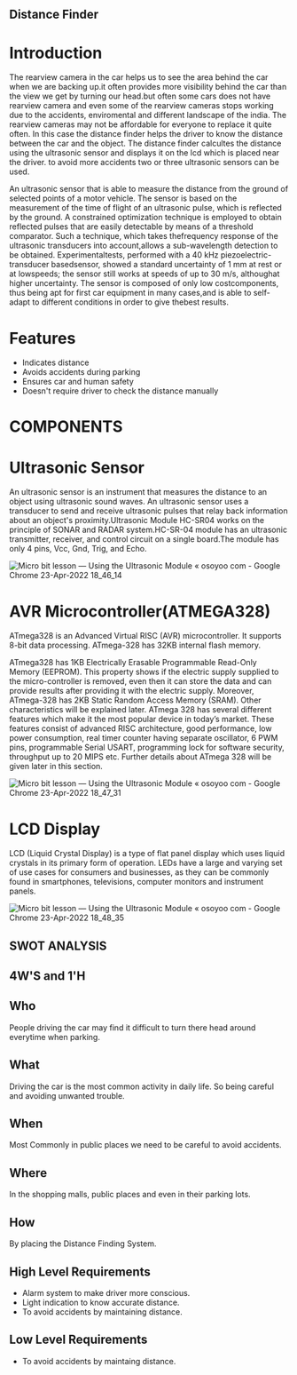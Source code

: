 ## Distance Finder

# Introduction
The rearview camera in the car helps us to see the area behind the car when we are backing up.it often provides more visibility behind the car than the view we get by turning our head.but often some cars does not have rearview camera and even some of the rearview cameras stops working due to the accidents, enviromental and different landscape of the india. The rearview cameras may not be affordable for everyone to replace it quite often. In this case the distance finder helps the driver to know the distance between the car and the object. The distance finder calcultes the distance using the ultrasonic sensor and displays it on the lcd which is placed near the driver. to avoid more accidents two or three ultrasonic sensors can be used.

An ultrasonic sensor that is able to measure the distance from the ground of selected points of a motor vehicle. The sensor is based on the measurement of the time of flight of an ultrasonic pulse, which is reflected by the ground. A constrained optimization technique is employed to obtain reflected pulses that are easily detectable by means of a threshold comparator. Such a technique, which takes thefrequency response of the ultrasonic transducers into account,allows a sub-wavelength detection to be obtained. Experimentaltests, performed with a 40 kHz piezoelectric-transducer basedsensor, showed a standard uncertainty of 1 mm at rest or at lowspeeds; the sensor still works at speeds of up to 30 m/s, althoughat higher uncertainty. The sensor is composed of only low costcomponents, thus being apt for first car equipment in many cases,and is able to self-adapt to different conditions in order to give thebest results.

# Features 
* Indicates distance
* Avoids accidents during parking
* Ensures car and human safety
* Doesn't require driver to check the distance manually

# COMPONENTS

# Ultrasonic Sensor

An ultrasonic sensor is an instrument that measures the distance to an object using ultrasonic sound waves. An ultrasonic sensor uses a transducer to send and receive ultrasonic pulses that relay back information about an object's proximity.Ultrasonic Module HC-SR04 works on the principle of SONAR and RADAR system.HC-SR-04 module has an ultrasonic transmitter, receiver, and control circuit on a single board.The module has only 4 pins, Vcc, Gnd, Trig, and Echo.

![Micro bit lesson — Using the Ultrasonic Module « osoyoo com - Google Chrome 23-Apr-2022 18_46_14](https://user-images.githubusercontent.com/101447824/164896383-a700ed2c-561a-4959-bf2a-c72ab5e0d7f2.png)


# AVR Microcontroller(ATMEGA328)

ATmega328 is an Advanced Virtual RISC (AVR) microcontroller. It supports 8-bit data processing. ATmega-328 has 32KB internal flash memory.

ATmega328 has 1KB Electrically Erasable Programmable Read-Only Memory (EEPROM). This property shows if the electric supply supplied to the micro-controller is removed, even then it can store the data and can provide results after providing it with the electric supply. Moreover, ATmega-328 has 2KB Static Random Access Memory (SRAM). Other characteristics will be explained later. ATmega 328 has several different features which make it the most popular device in today’s market. These features consist of advanced RISC architecture, good performance, low power consumption, real timer counter having separate oscillator, 6 PWM pins, programmable Serial USART, programming lock for software security, throughput up to 20 MIPS etc. Further details about ATmega 328 will be given later in this section.

![Micro bit lesson — Using the Ultrasonic Module « osoyoo com - Google Chrome 23-Apr-2022 18_47_31](https://user-images.githubusercontent.com/101447824/164896402-5be4ba5b-dafd-4a24-b940-529d8c967be3.png)


# LCD Display

LCD (Liquid Crystal Display) is a type of flat panel display which uses liquid crystals in its primary form of operation. LEDs have a large and varying set of use cases for consumers and businesses, as they can be commonly found in smartphones, televisions, computer monitors and instrument panels.

![Micro bit lesson — Using the Ultrasonic Module « osoyoo com - Google Chrome 23-Apr-2022 18_48_35](https://user-images.githubusercontent.com/101447824/164896412-55495cd6-8cc3-43a5-9267-6c5562eb0509.png)


## SWOT ANALYSIS

## 4W'S and 1'H

## Who
People driving the car may find it difficult to turn there head around everytime when parking.

## What
Driving the car is the most common activity in daily life. So being careful and avoiding unwanted trouble.

## When
Most Commonly in public places we need to be careful to avoid accidents.

## Where
In the shopping malls, public places and even in their parking lots.

## How 
By placing the Distance Finding System.

## High Level Requirements
* Alarm system to make driver more conscious.
* Light indication to know accurate distance.
* To avoid accidents by maintaining distance.

## Low Level Requirements
* To avoid accidents by maintaing distance.



 




